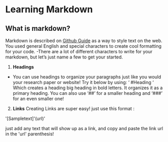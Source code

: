 # Learning Markdown

## What is markdown?


Markdown is described on [Github Guide](https://guides.github.com/features/mastering-markdown/) as a way to style text on the web. You used general English and special characters to create cool formatting for your code.
-There are a lot of different characters to write for your markdown, but let’s just name a few to get your started.

1. **Headings**
- You can use headings to organize your paragraphs just like you would your research paper or website! Try it below by using: 
‘ #Heading ‘  
Which creates a heading big heading in bold letters. It organizes it as a primary heading. You can also use ‘##’ for a smaller heading and ‘###’ for an even smaller one!

2. **Links**
Creating Links are super easy! just use this format :

'[Sampletext]'(url)' 

just add any text that will show up as a link, and copy and paste the link url in the 'url' parenthesis! 
